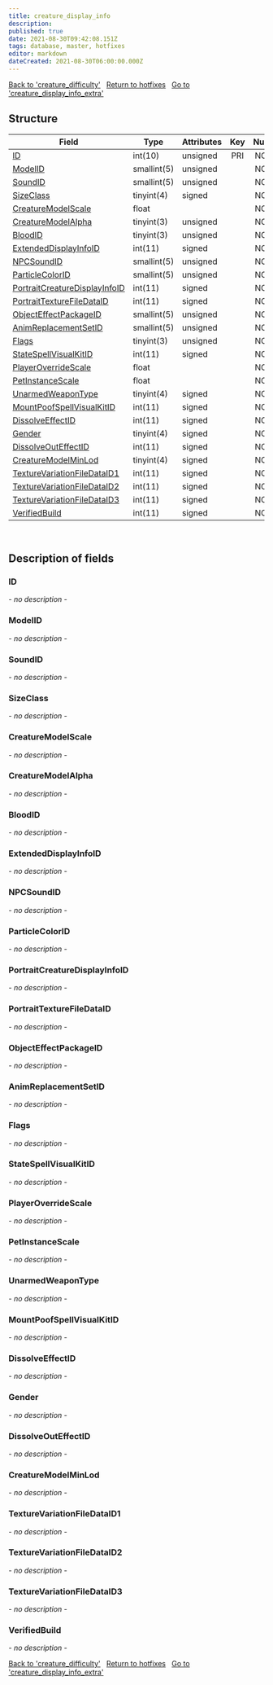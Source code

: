 ```yaml
---
title: creature_display_info
description: 
published: true
date: 2021-08-30T09:42:08.151Z
tags: database, master, hotfixes
editor: markdown
dateCreated: 2021-08-30T06:00:00.000Z
---
```


<a href="https://dev.trinitycore.info/en/database/master/hotfixes/creature_difficulty" class="mt-5 v-btn v-btn--depressed v-btn--flat v-btn--outlined theme--light v-size--default darkblue--text text--lighten-3"><span class="v-btn__content"><i aria-hidden="true" class="v-icon notranslate v-icon--left mdi mdi-arrow-left theme--light"></i><span>Back to 'creature_difficulty'</span></span></a>&nbsp;&nbsp;&nbsp;<a href="https://dev.trinitycore.info/en/database/master/hotfixes/home" class="mt-5 v-btn v-btn--depressed v-btn--flat v-btn--outlined theme--light v-size--default darkblue--text text--lighten-3"><span class="v-btn__content"><i aria-hidden="true" class="v-icon notranslate v-icon--left mdi mdi-home-outline theme--light"></i><span>Return to hotfixes</span></span></a>&nbsp;&nbsp;&nbsp;<a href="https://dev.trinitycore.info/en/database/master/hotfixes/creature_display_info_extra" class="mt-5 v-btn v-btn--depressed v-btn--flat v-btn--outlined theme--light v-size--default darkblue--text text--lighten-3"><span class="v-btn__content"><span>Go to 'creature_display_info_extra'</span><i aria-hidden="true" class="v-icon notranslate v-icon--right mdi mdi-arrow-right theme--light"></i></span></a>

## Structure

| Field | Type | Attributes | Key | Null | Default | Extra | Comment |
| --- | --- | --- | :---: | :---: | --- | --- | --- |
| [ID](#ID) | int(10) | unsigned | PRI | NO | 0 |  |  |
| [ModelID](#ModelID) | smallint(5) | unsigned |  | NO | 0 |  |  |
| [SoundID](#SoundID) | smallint(5) | unsigned |  | NO | 0 |  |  |
| [SizeClass](#SizeClass) | tinyint(4) | signed |  | NO | 0 |  |  |
| [CreatureModelScale](#CreatureModelScale) | float |  |  | NO | 0 |  |  |
| [CreatureModelAlpha](#CreatureModelAlpha) | tinyint(3) | unsigned |  | NO | 0 |  |  |
| [BloodID](#BloodID) | tinyint(3) | unsigned |  | NO | 0 |  |  |
| [ExtendedDisplayInfoID](#ExtendedDisplayInfoID) | int(11) | signed |  | NO | 0 |  |  |
| [NPCSoundID](#NPCSoundID) | smallint(5) | unsigned |  | NO | 0 |  |  |
| [ParticleColorID](#ParticleColorID) | smallint(5) | unsigned |  | NO | 0 |  |  |
| [PortraitCreatureDisplayInfoID](#PortraitCreatureDisplayInfoID) | int(11) | signed |  | NO | 0 |  |  |
| [PortraitTextureFileDataID](#PortraitTextureFileDataID) | int(11) | signed |  | NO | 0 |  |  |
| [ObjectEffectPackageID](#ObjectEffectPackageID) | smallint(5) | unsigned |  | NO | 0 |  |  |
| [AnimReplacementSetID](#AnimReplacementSetID) | smallint(5) | unsigned |  | NO | 0 |  |  |
| [Flags](#Flags) | tinyint(3) | unsigned |  | NO | 0 |  |  |
| [StateSpellVisualKitID](#StateSpellVisualKitID) | int(11) | signed |  | NO | 0 |  |  |
| [PlayerOverrideScale](#PlayerOverrideScale) | float |  |  | NO | 0 |  |  |
| [PetInstanceScale](#PetInstanceScale) | float |  |  | NO | 0 |  |  |
| [UnarmedWeaponType](#UnarmedWeaponType) | tinyint(4) | signed |  | NO | 0 |  |  |
| [MountPoofSpellVisualKitID](#MountPoofSpellVisualKitID) | int(11) | signed |  | NO | 0 |  |  |
| [DissolveEffectID](#DissolveEffectID) | int(11) | signed |  | NO | 0 |  |  |
| [Gender](#Gender) | tinyint(4) | signed |  | NO | 0 |  |  |
| [DissolveOutEffectID](#DissolveOutEffectID) | int(11) | signed |  | NO | 0 |  |  |
| [CreatureModelMinLod](#CreatureModelMinLod) | tinyint(4) | signed |  | NO | 0 |  |  |
| [TextureVariationFileDataID1](#TextureVariationFileDataID1) | int(11) | signed |  | NO | 0 |  |  |
| [TextureVariationFileDataID2](#TextureVariationFileDataID2) | int(11) | signed |  | NO | 0 |  |  |
| [TextureVariationFileDataID3](#TextureVariationFileDataID3) | int(11) | signed |  | NO | 0 |  |  |
| [VerifiedBuild](#VerifiedBuild) | int(11) | signed |  | NO | 0 |  |  |
&nbsp;
## Description of fields

### ID
*- no description -*
&nbsp;

### ModelID
*- no description -*
&nbsp;

### SoundID
*- no description -*
&nbsp;

### SizeClass
*- no description -*
&nbsp;

### CreatureModelScale
*- no description -*
&nbsp;

### CreatureModelAlpha
*- no description -*
&nbsp;

### BloodID
*- no description -*
&nbsp;

### ExtendedDisplayInfoID
*- no description -*
&nbsp;

### NPCSoundID
*- no description -*
&nbsp;

### ParticleColorID
*- no description -*
&nbsp;

### PortraitCreatureDisplayInfoID
*- no description -*
&nbsp;

### PortraitTextureFileDataID
*- no description -*
&nbsp;

### ObjectEffectPackageID
*- no description -*
&nbsp;

### AnimReplacementSetID
*- no description -*
&nbsp;

### Flags
*- no description -*
&nbsp;

### StateSpellVisualKitID
*- no description -*
&nbsp;

### PlayerOverrideScale
*- no description -*
&nbsp;

### PetInstanceScale
*- no description -*
&nbsp;

### UnarmedWeaponType
*- no description -*
&nbsp;

### MountPoofSpellVisualKitID
*- no description -*
&nbsp;

### DissolveEffectID
*- no description -*
&nbsp;

### Gender
*- no description -*
&nbsp;

### DissolveOutEffectID
*- no description -*
&nbsp;

### CreatureModelMinLod
*- no description -*
&nbsp;

### TextureVariationFileDataID1
*- no description -*
&nbsp;

### TextureVariationFileDataID2
*- no description -*
&nbsp;

### TextureVariationFileDataID3
*- no description -*
&nbsp;

### VerifiedBuild
*- no description -*
&nbsp;

<a href="https://dev.trinitycore.info/en/database/master/hotfixes/creature_difficulty" class="mt-5 v-btn v-btn--depressed v-btn--flat v-btn--outlined theme--light v-size--default darkblue--text text--lighten-3"><span class="v-btn__content"><i aria-hidden="true" class="v-icon notranslate v-icon--left mdi mdi-arrow-left theme--light"></i><span>Back to 'creature_difficulty'</span></span></a>&nbsp;&nbsp;&nbsp;<a href="https://dev.trinitycore.info/en/database/master/hotfixes/home" class="mt-5 v-btn v-btn--depressed v-btn--flat v-btn--outlined theme--light v-size--default darkblue--text text--lighten-3"><span class="v-btn__content"><i aria-hidden="true" class="v-icon notranslate v-icon--left mdi mdi-home-outline theme--light"></i><span>Return to hotfixes</span></span></a>&nbsp;&nbsp;&nbsp;<a href="https://dev.trinitycore.info/en/database/master/hotfixes/creature_display_info_extra" class="mt-5 v-btn v-btn--depressed v-btn--flat v-btn--outlined theme--light v-size--default darkblue--text text--lighten-3"><span class="v-btn__content"><span>Go to 'creature_display_info_extra'</span><i aria-hidden="true" class="v-icon notranslate v-icon--right mdi mdi-arrow-right theme--light"></i></span></a>

